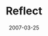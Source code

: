 ---
layout: music 
title: "Reflect"
series: "Kingdom"
date: 2007-03-25 
description: "Jesus didn't come to bring a new religion. He came to start a revolution. He called it the ''Kingdom of God,'' and he said that it operates in a totally different way than the world we see around us. It's radical. It's counterintuitive. It's an alternativ"
audio: "http://www.crossroads.net/audio/2007/2007_02_Kingdom/Kingdom_06_Reflect_03-25-07_Tome.mp3"
audio-duration: "36:04"
src: "http://www.crossroads.net/players/media/mediumHz/bigscreen.kingdom.jpg"
---